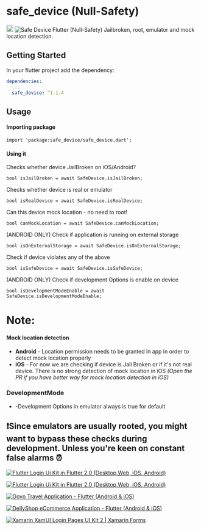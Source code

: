 # safe_device (Null-Safety)

<a href="https://pub.dev/packages/safe_device"><img src="https://img.shields.io/badge/pub-1.1.4-blue" alt="Safe Device" height="18"></a>
<img src="https://imgur.com/Vw4Z93n.png" alt="Safe Device">
Flutter (Null-Safety) Jailbroken, root, emulator and mock location detection.

## Getting Started

In your flutter project add the dependency:

```yml
dependencies:
  ...
  safe_device: ^1.1.4
```

## Usage

#### Importing package

```
import 'package:safe_device/safe_device.dart';
```

#### Using it

Checks whether device JailBroken on iOS/Android?

```
bool isJailBroken = await SafeDevice.isJailBroken;
```

Checks whether device is real or emulator

```
bool isRealDevice = await SafeDevice.isRealDevice;
```

Can this device mock location - no need to root!

```
bool canMockLocation = await SafeDevice.canMockLocation;
```

(ANDROID ONLY) Check if application is running on external storage

```
bool isOnExternalStorage = await SafeDevice.isOnExternalStorage;
```

Check if device violates any of the above

```
bool isSafeDevice = await SafeDevice.isSafeDevice;
```

(ANDROID ONLY) Check if development Options is enable on device

```
bool isDevelopmentModeEnable = await SafeDevice.isDevelopmentModeEnable;
```

# Note:

#### Mock location detection

* **Android** - Location permission needs to be granted in app in order to detect mock location
  properly
* **iOS** - For now we are checking if device is Jail Broken or if it's not real device. There is no
  strong detection of mock location in iOS *(Open the PR if you have better way for mock location
  detection in iOS)*

### DevelopmentMode

* -Development Options in emulator always is true for default

## ❗Since emulators are usually rooted, you might want to bypass these checks during development. Unless you're keen on constant false alarms ⏰

<a href="https://codecanyon.net/item/flutter-fruit-market-app-in-flutter-mobilewebtablet/33060290"><img src="https://codecanyon.img.customer.envatousercontent.com/files/347934322/nova_main.png?auto=compress%2Cformat&q=80&fit=crop&crop=top&max-h=8000&max-w=590&s=af3e47818bfab193408bda2305bd9ed0.png" alt="Flutter Login Ui Kit in Flutter 2.0 (Desktop,Web, iOS, Android)" border="0" /></a>

<a href="https://codecanyon.net/item/flutter-login-ui-kit-in-flutter-20-ios-android-desktop-web/31406951"><img border="0" alt="Flutter Login Ui Kit in Flutter 2.0 (Desktop,Web, iOS, Android)" src="https://codecanyon.img.customer.envatousercontent.com/files/331910835/Flutter_login_ui_kit.png?auto=compress%2Cformat&q=80&fit=crop&crop=top&max-h=8000&max-w=590&s=b17534f543079295c3c8754fa4a5c9cf.png"></a>

<a href="https://codecanyon.net/item/flutter-govo-travel-app-in-flutter/29883635"><img border="0" alt="Govo Travel Application - Flutter (Android & iOS)" src="https://codecanyon.img.customer.envatousercontent.com/files/345338996/govo2.png?auto=compress%2Cformat&q=80&fit=crop&crop=top&max-h=8000&max-w=590&s=b43d49708656a7ba0a48c7fb5777b693.png"></a>

<a href="https://codecanyon.net/item/flutter-dellyshop-ecommerce-app/28804937"><img border="0" alt="DellyShop eCommerce Application - Flutter (Android & iOS)" src="https://codecanyon.img.customer.envatousercontent.com/files/308327237/DellyShopFlutterPromo.png?auto=compress%2Cformat&q=80&fit=crop&crop=top&max-h=8000&max-w=590&s=5447666419ae5503483811bec97d80dc.png"></a>

<a href="https://codecanyon.net/item/flutter-dellyshop-ecommerce-app/28804937"><img border="0" alt="Xamarin XamUI Login Pages UI Kit 2 | Xamarin Forms" src="https://codecanyon.img.customer.envatousercontent.com/files/312189232/wnvatopromo.png?auto=compress%2Cformat&q=80&fit=crop&crop=top&max-h=8000&max-w=590&s=a9d3331d604324ff0de0b6fa8b5ebcb1.png"></a>


